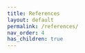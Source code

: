 ```yaml
---
title: References
layout: default
permalink: /references/
nav_order: 4
has_children: true
---
```

